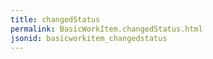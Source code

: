 ```yaml
---
title: changedStatus
permalink: BasicWorkItem.changedStatus.html
jsonid: basicworkitem_changedstatus
---
```

